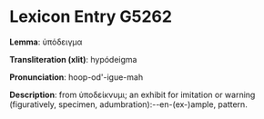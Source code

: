 # Lexicon Entry G5262

**Lemma**: ὑπόδειγμα

**Transliteration (xlit)**: hypódeigma

**Pronunciation**: hoop-od'-igue-mah

**Description**:
from ὑποδείκνυμι; an exhibit for imitation or warning (figuratively, specimen, adumbration):--en-(ex-)ample, pattern.
